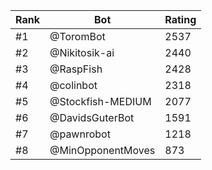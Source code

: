 Rank|Bot|Rating
---|---|---
#1|@ToromBot|2537
#2|@Nikitosik-ai|2440
#3|@RaspFish|2428
#4|@colinbot|2318
#5|@Stockfish-MEDIUM|2077
#6|@DavidsGuterBot|1591
#7|@pawnrobot|1218
#8|@MinOpponentMoves|873
